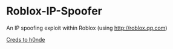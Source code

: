 # Roblox-IP-Spoofer

An IP spoofing exploit within Roblox (using http://roblox.qq.com)

[Creds to h0nde](https://github.com/users/h0nde)
